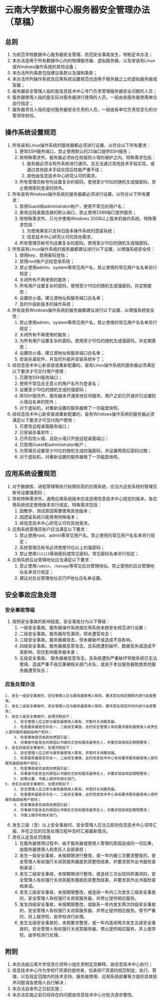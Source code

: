 # 云南大学数据中心服务器安全管理办法（草稿）

## 总则
1. 为规范学校数据中心服务器安全管理，防范安全事故发生，特制定本办法；
2. 本办法适用于所有数据中心内的物理服务器、虚拟服务器，以及安装有Linux或Windows操作系统的其他设备；
3. 本办法所列条款包括建议条款以及强制条款；
4. 本办法所列操作系统及应用系统设置规范也适用于服务器之上的虚拟服务器或容器；
5. 服务器安全管理人指的是信息技术中心专门负责管理服务器安全问题的人员；
6. 服务器使用人指的是实际对服务器进行使用的人员，一般由各服务器使用单位自行指定；
7. 服务器责任人指的是对服务器安全负责的人员，一般由各单位负责信息化的分管领导担任。

## 操作系统设置规范
1. 所有装有Linux操作系统的服务器都必须进行设置，以符合以下所有要求：
    1. 更改SSH服务端口，禁止使用默认的22端口提供SSH服务；
    2. 除特殊需求外，服务器必须处在校级防火墙的保护之内。特殊需求包括：
        1. 服务器必须与校外系统进行通讯，且无法通过其他技术手段实现，或通过其他技术手段实现后性能严重不佳；
        2. 其他由信息技术中心研究认可的需求。
   3. 所有管理员帐号均设置复杂的密码，使用至少10位的随机生成强密码，禁止使用密码登录的除外。
2. 所有装有Windows操作系统的服务器都必须进行设置，以符合以下所有要求：
    1. 禁用Guest和administrator帐户，使用不常见的用户名；
    2. 更改远程桌面连接的默认端口，禁止使用3389端口提供服务；
    3. 除特殊需求外，只允许使用Windows 2008以上版本的操作系统。特殊需求包括：
        1. 为使用某些只支持旧版本操作系统的遗留系统；
        2. 信息技术中心研究认可的其他需求。
   3. 所有管理员帐号均设置复杂的密码，使用至少10位的随机生成强密码。
3. 所有装有Linux操作系统的服务器都建议进行以下设置，以增强系统安全性：
    1. 使用key，禁用密码登陆；
    2. 禁用root账户远程登录系统；
    3. 禁止使用admin、system等常见用户名，禁止使用的常见用户名名单另行规定；
    4. 关闭所有不再使用的服务；
    5. 所有用户设置复杂的密码，使用至少10位的随机生成强密码，并定期更改；
    6. 设置防火墙，建立源地址和服务端口白名单；
    7. 及时升级新版本的操作系统；
4. 所有装有Windows操作系统的服务器都建议进行以下设置，以增强系统安全性：
    1. 禁止使用admin、system等常见用户名，禁止使用的常见用户名名单另行规定；
    2. 关闭所有不再使用的服务；
    3. 为所有用户设置复杂的密码，使用至少10位的随机生成强密码，并定期更改；
    4. 设置防火墙，建立源地址和服务端口白名单；
    5. 安装杀毒软件，并及时升级并安装系统补丁；
5. 经信息技术中心新安装或重新配置的，装有Linux操作系统的服务器必须满足以下要求才可交付用户使用：
    1. 已更改SSH服务端口；
    2. 使用不常见且无意义的用户名作为登录名；
    3. 设置至少10位的随机生成的强密码；
    4. 除SSH服务外，服务器未开通其他任何服务，用户之前已开通并已设置防火墙白名单的除外；
    5. 对于虚拟机，对重新设置的服务器做了一次磁盘快照。
6. 经信息技术中心新安装或重新配置的，装有Windows操作系统的服务器必须满足以下要求才可交付用户使用：
    1. 已更改远程桌面服务端口；
    2. 已安装杀毒软件；
    3. 已开启防火墙，且防火墙只开放远程桌面端口；
    4. 已禁用Guest和administrator帐户；
    5. 为管理员设置至少10位的随机生成的强密码，并设置两周后密码过期；
    6. 对于虚拟机，对重新设置的服务器做了一次磁盘快照。

## 应用系统设置规范
1. 对于数据库、进程管理等执行权限较高的应用系统，应当为这些系统的管理员帐号设置强密码；
2. 除和特殊需求外，通用应用系统版本应该选用信息技术中心规定的版本。各应用系统规定使用版本另行规定。特殊需求包括：
	1. 因教学、测试原因需要使用其他版本；
	2. 因遗留系统只能使用特殊版本；
	3. 经信息技术中心研究认可的其他需求。
3. 应用系统管理员账户应当满足以下要求：
	1. 禁止使用root、admin等常见用户名，禁止使用的常见用户名名单另行规定；
	2. 系统管理员账号必须使用10位以上的强密码；
	3. 禁止使用`111111`等弱密码或常见密码，常见密码名单另行规定；
4. 应用系统后台管理地址应当满足以下要求：
	1. 禁止使用`/admin`、`/manage`等常见后台管理地址，禁止使用的后台管理地址名单另行规定；
	2. 建议对后台管理地址实行IP地址白名单设置。
## 安全事故应急处理
### 安全事故等级
1. 按照安全事故的影响程度，安全事故分为以下等级：
    1. 一级安全事故。服务器操作系统或应用系统未按安全规范进行设置；
    2. 二级安全事故。服务器存在漏洞，但未遭受攻击；
    3. 三级安全事故。服务器被攻击，但未被破坏或造成不良影响。
    4. 四级安全事故。服务器被恶意攻击，且系统遭到破坏、数据丢失或造成不良影响，但仅影响服务器本身；
    5. 五级安全事故。 服务器被恶意攻击，且系统遭到严重破坏导致系统已无法使用、造成严重不良后果被相关部门点名，或由于本台服务器致使其他服务器遭受攻击；
### 应急处理办法
    1. 发生一级安全事故时，安全管理人应与服务器使用人联系，要求其在规定期限内进行自查整改。
    2. 发生二级安全事故时，安全管理人应与服务器使用人联系，要求其在规定时间内进行自查整改；
    3. 发生三级安全事故时，处理流程如下：
        1. 安全管理人应立即与服务器使用人联系，并暂时关闭服务器。
        2. 检查服务器是否存在一、二级安全事故，此时安全管理人有权要求服务器使用人或责任人提供服务器超级用户密码；
        3. 检查事故是否由其他原因引起；
        4. 将事故可能发生的原因以书面形式告知服务器责任人，并要求其按规定期限整改；
    4. 发生四级安全事故时，处理流程如下：
        1. 安全管理人应立即与服务器使用人联系，并暂时关闭服务器。
        2. 检查服务器是否存在一、二级安全事故，此时信息技术中心有权要求服务器使用人提供服务器超级用户密码；
        3. 检查事故是否由其他原因引起；
        4. 将事故可能发生的原因以书面形式告知服务器责任人，并要求其按规定期限整改；
        5. 如果必要，书面上报学校相关部门。
    5. 发生五级安全事故时，处理流程如下：
        1. 安全管理人应立即与服务器使用人联系，并暂时关闭服务器。
        2. 检查服务器是否存在一、二级安全事故，此时信息技术中心有权要求服务器使用人提供服务器超级用户密码；
        3. 检查事故是否由其他原因引起；
        4. 将事故可能发生的原因以书面形式告知服务器责任人，并要求其按规定期限整改；
        5. 书面上报学校相关部门。
   6. 发生三级（含）以上安全事故时，安全管理人应当立即向信息技术中心领导汇报，并在之后的应急处理过程中及时汇报最新情况。
3. 责任认定及处罚措施
    1. 在服务器使用过程中，由于服务器或使用人管理的原因造成的一切后果，由服务器使用人和责任人全部承担；
    2. 发生一级安全事故，未按期限进行整改，或一年内被三次要求整改的，安全管理人有权强行关闭其服务器直到其整改结束，并要求其作出书面检查和承诺；
    3. 发生二级安全事故，未按期限进行整改，或连续三次出现同样漏洞的，安全管理人有权强行关闭其服务器直到其整改结束，并要求其作出书面检查和承诺。
    4. 发生三级安全事故，未按期限整改，或连续一年内三次发生三级安全事故的，安全管理人有权强行关闭其服务器，并停止提供相应服务。
    5. 发生四级安全事故，未按期限整改，或联系一年内发生两次四级安全事故的，安全管理人有权强行关闭其服务器，并停止提供相应服务。情节严重的，将上报学校，由学校进行处理。
    6. 发生五级安全事故的，未按要求整改，或一年内连续两次发生五级安全事故的，安全管理人有权强行关闭其服务器，停止提供相应服务，并上报学校，由学校进行处理。
## 附则
1. 本办法由云南大学信息化领导小组负责制定及解释，由信息技术中心执行；
2. 信息技术中心作为学校IT资源的提供者，仅承担IT资源的规范制定、执行、管理，以及规定范围内的技术支持，服务器使用、应用系统部署等方面的具体技术问题请各使用人自行解决；
3. 本办法自发布之日起实施；
4. 本办法实施之前已经存在的问题由信息技术中心分批次逐步整改。



